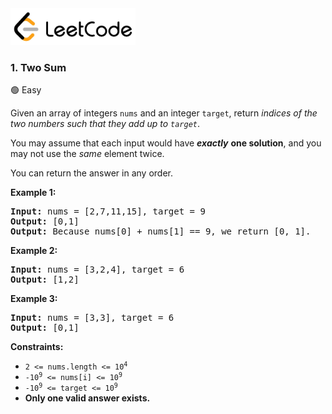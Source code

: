 <a href="https://leetcode.com/problems/two-sum/">
    <img src="/leetcode-logo.png" style="width:200px" alt="LeetCode"/>
</a>

### 1. Two Sum

:green_circle: Easy

Given an array of integers `nums` and an integer `target`, return _indices of
the two numbers such that they add up to `target`_.

You may assume that each input would have ___exactly___ __one solution__, and
you may not use the _same_ element twice.

You can return the answer in any order.

__Example 1:__
<pre>
<b>Input:</b> nums = [2,7,11,15], target = 9
<b>Output:</b> [0,1]
<b>Output:</b> Because nums[0] + nums[1] == 9, we return [0, 1].
</pre>

__Example 2:__
<pre>
<b>Input:</b> nums = [3,2,4], target = 6
<b>Output:</b> [1,2]
</pre>

__Example 3:__
<pre>
<b>Input:</b> nums = [3,3], target = 6
<b>Output:</b> [0,1]
</pre>

__Constraints:__

* <code>2 <= nums.length <= 10<sup>4</sup></code>
* <code>-10<sup>9</sup> <= nums[i] <= 10<sup>9</sup></code>
* <code>-10<sup>9</sup> <= target <= 10<sup>9</sup></code>
* __Only one valid answer exists.__
